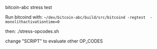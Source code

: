 
bitcoin-abc stress test

Run bitcoind with:
`~/dev/bitcoin-abc/build/src/bitcoind -regtest  -monolithactivationtime=0`

then:
./stress-opcodes.sh

change "SCRIPT" to evaluate other OP_CODES

